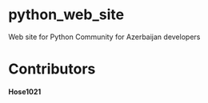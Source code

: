 # python_web_site
Web site for Python Community for Azerbaijan developers

# Contributors

#### Hose1021
